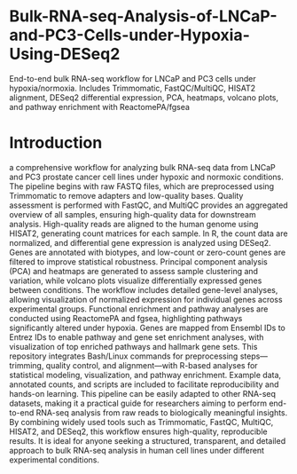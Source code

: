 # Bulk-RNA-seq-Analysis-of-LNCaP-and-PC3-Cells-under-Hypoxia-Using-DESeq2
End-to-end bulk RNA-seq workflow for LNCaP and PC3 cells under hypoxia/normoxia. Includes Trimmomatic, FastQC/MultiQC, HISAT2 alignment, DESeq2 differential expression, PCA, heatmaps, volcano plots, and pathway enrichment with ReactomePA/fgsea
# Introduction
a comprehensive workflow for analyzing bulk RNA-seq data from LNCaP and PC3 prostate cancer cell lines under hypoxic and normoxic conditions. The pipeline begins with raw FASTQ files, which are preprocessed using Trimmomatic to remove adapters and low-quality bases. Quality assessment is performed with FastQC, and MultiQC provides an aggregated overview of all samples, ensuring high-quality data for downstream analysis. High-quality reads are aligned to the human genome using HISAT2, generating count matrices for each sample. In R, the count data are normalized, and differential gene expression is analyzed using DESeq2. Genes are annotated with biotypes, and low-count or zero-count genes are filtered to improve statistical robustness. Principal component analysis (PCA) and heatmaps are generated to assess sample clustering and variation, while volcano plots visualize differentially expressed genes between conditions. The workflow includes detailed gene-level analyses, allowing visualization of normalized expression for individual genes across experimental groups. Functional enrichment and pathway analyses are conducted using ReactomePA and fgsea, highlighting pathways significantly altered under hypoxia. Genes are mapped from Ensembl IDs to Entrez IDs to enable pathway and gene set enrichment analyses, with visualization of top enriched pathways and hallmark gene sets. This repository integrates Bash/Linux commands for preprocessing steps—trimming, quality control, and alignment—with R-based analyses for statistical modeling, visualization, and pathway enrichment. Example data, annotated counts, and scripts are included to facilitate reproducibility and hands-on learning. This pipeline can be easily adapted to other RNA-seq datasets, making it a practical guide for researchers aiming to perform end-to-end RNA-seq analysis from raw reads to biologically meaningful insights. By combining widely used tools such as Trimmomatic, FastQC, MultiQC, HISAT2, and DESeq2, this workflow ensures high-quality, reproducible results. It is ideal for anyone seeking a structured, transparent, and detailed approach to bulk RNA-seq analysis in human cell lines under different experimental conditions.

